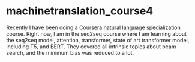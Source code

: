 # machinetranslation_course4
Recently I have been doing a Coursera natural language specialization course. Right now, I am in the seq2seq course where I am learning about the seq2seq model, attention, transformer, state of art transformer model, including T5, and BERT. They covered all intrinsic topics about beam search, and the minimum bias was reduced to a lot.
